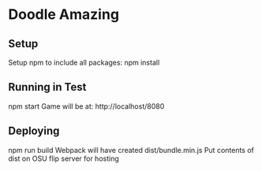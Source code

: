 # Doodle Amazing

## Setup
Setup npm to include all packages:
npm install

## Running in Test
npm start
Game will be at: http://localhost/8080

## Deploying
npm run build
Webpack will have created dist/bundle.min.js
Put contents of dist on OSU flip server for hosting
